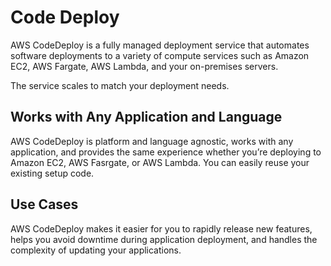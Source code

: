 # Code Deploy

AWS CodeDeploy is a fully managed deployment service that automates software deployments to a variety of compute services such as Amazon EC2, AWS Fargate, AWS Lambda, and your on-premises servers. 

The service scales to match your deployment needs.

## Works with Any Application and Language

AWS CodeDeploy is platform and language agnostic, works with any application, and provides the same experience whether you’re deploying to Amazon EC2, AWS Fasrgate, or AWS Lambda. You can easily reuse your existing setup code.

## Use Cases

AWS CodeDeploy makes it easier for you to rapidly release new features, helps you avoid downtime during application deployment, and handles the complexity of updating your applications. 